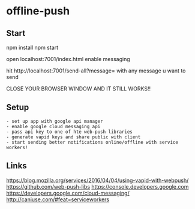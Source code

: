 # offline-push


## Start

npm install
npm start

open localhost:7001/index.html
enable messaging

hit http://localhost:7001/send-all?message=
with any message u want to send

CLOSE YOUR BROWSER WINDOW AND IT STILL WORKS!!

## Setup

	- set up app with google api manager
	- enable google cloud messaging api
	- pass api key to one of hte web-push libraries
	- generate vapid keys and share public with client
	- start sending better notifications online/offline with service workers!

## Links 

https://blog.mozilla.org/services/2016/04/04/using-vapid-with-webpush/
https://github.com/web-push-libs
https://console.developers.google.com
https://developers.google.com/cloud-messaging/
http://caniuse.com/#feat=serviceworkers

